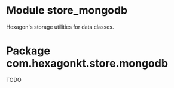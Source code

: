 
# Module store_mongodb

Hexagon's storage utilities for data classes.

# Package com.hexagonkt.store.mongodb

TODO
